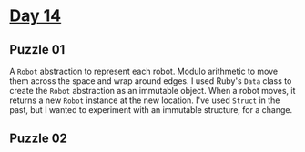 # [Day 14](https://adventofcode.com/2024/day/14)

## Puzzle 01

A `Robot` abstraction to represent each robot.  Modulo arithmetic to move them
across the space and wrap around edges.  I used Ruby's `Data` class to create
the `Robot` abstraction as an immutable object.  When a robot moves, it returns
a new `Robot` instance at the new location.  I've used `Struct` in the past, but
I wanted to experiment with an immutable structure, for a change.

## Puzzle 02


